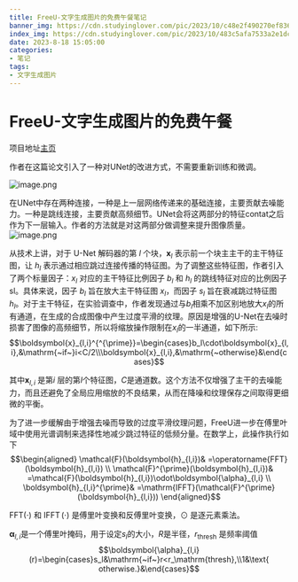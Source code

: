 ```yaml
---
title: FreeU-文字生成图片的免费午餐笔记
banner_img: https://cdn.studyinglover.com/pic/2023/10/c48e2f490270ef836b26f6d7ed8d7f0e.png
index_img: https://cdn.studyinglover.com/pic/2023/10/483c5afa7533a2e1dcaf2cf0273c6677.png
date: 2023-8-18 15:05:00
categories:
- 笔记
tags:
- 文字生成图片
---
```

# FreeU-文字生成图片的免费午餐

项目地址[主页](https://chenyangsi.top/FreeU/)

作者在这篇论文引入了一种对UNet的改进方式，不需要重新训练和微调。

![image.png](https://cdn.studyinglover.com/pic/2023/10/c48e2f490270ef836b26f6d7ed8d7f0e.png)



在UNet中存在两种连接，一种是上一层网络传递来的基础连接，主要贡献去噪能力。一种是跳线连接，主要贡献高频细节。UNet会将这两部分的特征contat之后作为下一层输入。作者的方法就是对这两部分做调整来提升图像质量。
![image.png](https://cdn.studyinglover.com/pic/2023/10/483c5afa7533a2e1dcaf2cf0273c6677.png)

从技术上讲，对于 U-Net 解码器的第 $l$ 个块，$\boldsymbol{x}_{l}$ 表示前一个块主主干的主干特征图，让 $h_l$ 表示通过相应跳过连接传播的特征图。为了调整这些特征图，作者引入了两个标量因子：$x_l$ 对应的主干特征比例因子 $b_l$ 和 $h_l$ 的跳线特征对应的比例因子 sl。具体来说，因子 $b_l$ 旨在放大主干特征图 $x_l$，而因子 $s_l$ 旨在衰减跳过特征图 $h_l$。对于主干特征，在实验调查中，作者发现通过与$b_l$相乘不加区别地放大$x_l$的所有通道，在生成的合成图像中产生过度平滑的纹理。原因是增强的U-Net在去噪时损害了图像的高频细节，所以将缩放操作限制在$x_l$的一半通道，如下所示:$$\boldsymbol{x}_{l,i}^{^{\prime}}=\begin{cases}b_l\cdot\boldsymbol{x}_{l,i},&\mathrm{~if~}i<C/2\\\boldsymbol{x}_{l,i},&\mathrm{~otherwise}&\end{cases}$$

其中$\boldsymbol{x}_{l,i}$ 是第$i$ 层的第$l$个特征图，$C$是通道数。这个方法不仅增强了主干的去噪能力，而且还避免了全局应用缩放的不良结果，从而在降噪和纹理保存之间取得更细微的平衡。

为了进一步缓解由于增强去噪而导致的过度平滑纹理问题，FreeU进一步在傅里叶域中使用光谱调制来选择性地减少跳过特征的低频分量。在数学上，此操作执行如下$$\begin{aligned}
\mathcal{F}(\boldsymbol{h}_{l,i})& =\operatorname{FFT}(\boldsymbol{h}_{l,i})  \\
\mathcal{F}^{\prime}(\boldsymbol{h}_{l,i})& =\mathcal{F}(\boldsymbol{h}_{l,i})\odot\boldsymbol{\alpha}_{l,i}  \\
\boldsymbol{h}_{l,i}^{\prime}& =\mathrm{IFFT}(\mathcal{F}^{\prime}(\boldsymbol{h}_{l,i})) 
\end{aligned}$$

$\mathrm{FFT}(\cdot)$ 和 $\operatorname{IFFT}(\cdot)$ 是傅里叶变换和反傅里叶变换，$\odot$ 是逐元素乘法。

$\boldsymbol{\alpha}_{l,i}$是一个傅里叶掩码，用于设定$s_l$的大小，$R$是半径，$r_\mathrm{thresh}$ 是频率阈值
$$\boldsymbol{\alpha}_{l,i}(r)=\begin{cases}s_l&\mathrm{~if~}r<r_\mathrm{thresh},\\1&\text{ otherwise.}&\end{cases}$$
 
